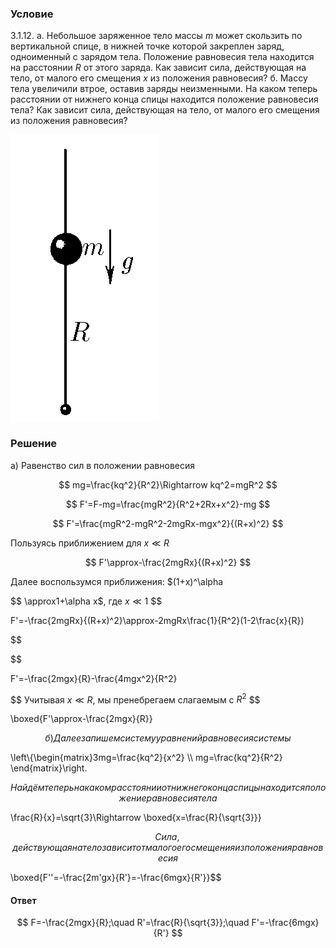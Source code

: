 ###  Условие

$3.1.12.$ а. Небольшое заряженное тело массы $m$ может скользить по вертикальной спице, в нижней точке которой закреплен заряд, одноименный с зарядом тела. Положение равновесия тела находится на расстоянии $R$ от этого заряда. Как зависит сила, действующая на тело, от малого его смещения $x$ из положения равновесия? б. Массу тела увеличили втрое, оставив заряды неизменными. На каком теперь расстоянии от нижнего конца спицы находится положение равновесия тела? Как зависит сила, действующая на тело, от малого его смещения из положения равновесия?

![ К задаче $3.1.12$ |238x458, 17%](../../img/3.1.12/3.1.12.png)

### Решение

a) Равенство сил в положении равновесия

$$
mg=\frac{kq^2}{R^2}\Rightarrow kq^2=mgR^2
$$

$$
F'=F-mg=\frac{mgR^2}{R^2+2Rx+x^2}-mg
$$

$$
F'=\frac{mgR^2-mgR^2-2mgRx-mgx^2}{(R+x)^2}
$$

Пользуясь приближением для $x\ll R$

$$
F'\approx-\frac{2mgRx}{(R+x)^2}
$$

Далее воспользумся приближения: $(1+x)^\alpha

$$
\approx1+\alpha x$, где $x\ll1$
$$

F'=-\frac{2mgRx}{(R+x)^2}\approx-2mgRx\frac{1}{R^2}(1-2\frac{x}{R})

$$

$$

F'=-\frac{2mgx}{R}-\frac{4mgx^2}{R^2}

$$
Учитывая $x \ll R$, мы пренебрегаем слагаемым с $R^2$
$$

\boxed{F'\approx-\frac{2mgx}{R}}

$$
б) Далее запишем систему уравнений равновесия системы
$$

\left\\{\begin{matrix}3mg=\frac{kq^2}{x^2} \\\ mg=\frac{kq^2}{R^2} \end{matrix}\right.

$$
Найдём теперь на каком расстоянии от нижнего конца спицы находится положение равновесия тела
$$

\frac{R}{x}=\sqrt{3}\Rightarrow \boxed{x=\frac{R}{\sqrt{3}}}

$$
Сила, действующая на тело зависит от малого его смещения из положения равновесия
$$

\boxed{F''=-\frac{2m'gx}{R'}=-\frac{6mgx}{R'}}$$

#### Ответ

$$
F=-\frac{2mgx}{R};\quad R'=\frac{R}{\sqrt{3}};\quad F'=-\frac{6mgx}{R'}
$$
